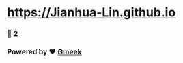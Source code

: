 # https://Jianhua-Lin.github.io 
### :page_facing_up: [2](https://Jianhua-Lin.github.io/tag.html) 
### Powered by :heart: [Gmeek](https://github.com/Meekdai/Gmeek)
